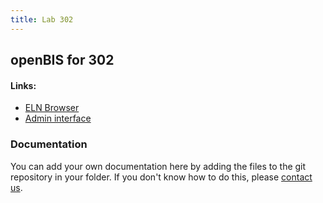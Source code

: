 ```yaml
---
title: Lab 302
---
```


## openBIS for 302

#### Links:
- [ELN Browser](https://openbis-empa-lab302.ethz.ch/)
- [Admin interface](https://openbis-empa-lab302.ethz.ch/openbis/webapp/openbis-ng-ui)

### Documentation

You can add your own documentation here by adding the files to the git repository in your folder.
If you don't know how to do this, please [contact us](/research-data-management/openbis/support).
